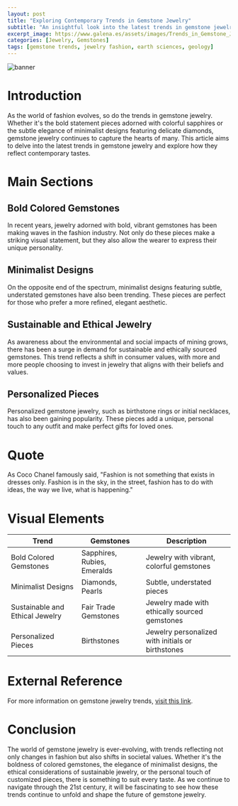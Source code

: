 ```yaml
---
layout: post
title: "Exploring Contemporary Trends in Gemstone Jewelry"
subtitle: "An insightful look into the latest trends in gemstone jewelry and their reflection of modern aesthetics"
excerpt_image: https://www.galena.es/assets/images/Trends_in_Gemstone_Jewelry.png
categories: [Jewelry, Gemstones]
tags: [gemstone trends, jewelry fashion, earth sciences, geology]
---
```


![banner](https://www.galena.es/assets/images/Trends_in_Gemstone_Jewelry.png "A vibrant display of trendy gemstone jewelry featuring colorful rings, necklaces, and earrings, showcasing various gemstones like amethyst, sapphire, and emerald, reflecting contemporary fashion tastes and mineral diversity.")

# Introduction

As the world of fashion evolves, so do the trends in gemstone jewelry. Whether it's the bold statement pieces adorned with colorful sapphires or the subtle elegance of minimalist designs featuring delicate diamonds, gemstone jewelry continues to capture the hearts of many. This article aims to delve into the latest trends in gemstone jewelry and explore how they reflect contemporary tastes.

# Main Sections

## Bold Colored Gemstones

In recent years, jewelry adorned with bold, vibrant gemstones has been making waves in the fashion industry. Not only do these pieces make a striking visual statement, but they also allow the wearer to express their unique personality.

## Minimalist Designs

On the opposite end of the spectrum, minimalist designs featuring subtle, understated gemstones have also been trending. These pieces are perfect for those who prefer a more refined, elegant aesthetic.

## Sustainable and Ethical Jewelry

As awareness about the environmental and social impacts of mining grows, there has been a surge in demand for sustainable and ethically sourced gemstones. This trend reflects a shift in consumer values, with more and more people choosing to invest in jewelry that aligns with their beliefs and values.

## Personalized Pieces

Personalized gemstone jewelry, such as birthstone rings or initial necklaces, has also been gaining popularity. These pieces add a unique, personal touch to any outfit and make perfect gifts for loved ones.

# Quote

As Coco Chanel famously said, "Fashion is not something that exists in dresses only. Fashion is in the sky, in the street, fashion has to do with ideas, the way we live, what is happening."

# Visual Elements

| Trend | Gemstones | Description |
|-------|-----------|-------------|
| Bold Colored Gemstones | Sapphires, Rubies, Emeralds | Jewelry with vibrant, colorful gemstones |
| Minimalist Designs | Diamonds, Pearls | Subtle, understated pieces |
| Sustainable and Ethical Jewelry | Fair Trade Gemstones | Jewelry made with ethically sourced gemstones |
| Personalized Pieces | Birthstones | Jewelry personalized with initials or birthstones |

# External Reference

For more information on gemstone jewelry trends, [visit this link](https://www.gia.edu/gia-news-research-trends-jewelry-2021).

# Conclusion

The world of gemstone jewelry is ever-evolving, with trends reflecting not only changes in fashion but also shifts in societal values. Whether it's the boldness of colored gemstones, the elegance of minimalist designs, the ethical considerations of sustainable jewelry, or the personal touch of customized pieces, there is something to suit every taste. As we continue to navigate through the 21st century, it will be fascinating to see how these trends continue to unfold and shape the future of gemstone jewelry.